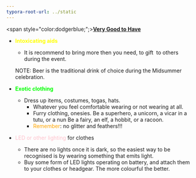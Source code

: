 ```yaml
---
typora-root-url: ../static
---
```


<span style="color:dodgerblue;";><u>**Very Good to Have**</u></span>  



- <span style="color:yellow;">**Intoxicating aids**</span>

  - It is recommend to bring more then you need, to gift  to others during the event.

  NOTE: Beer is the traditional drink of choice during the Midsummer celebration.


- <span style="color:lime;">**Exotic clothing**</span>
  - Dress up items, costumes, togas, hats. 
    - Whatever you feel comfortable wearing or not wearing at all.
    - Furry clothing, onesies. Be a superhero, a unicorn, a vicar in a tutu, or a nun Be a fairy, an elf, a hobbit, or a racoon.
    - <span style="color:orange;">Remember</span>: no glitter and feathers!!!
- <span style="color:pink;">LED or other lighting </span> for clothes  
  - There are no lights once it is dark, so the easiest way to be recognised is by wearing something that emits light. 
  - Buy some form of LED lights operating on battery, and attach them to your clothes or headgear.  The more colourful the better.

